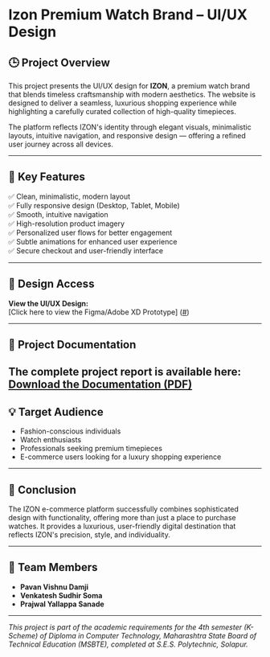# Izon Premium Watch Brand – UI/UX Design

## 🕒 Project Overview

This project presents the UI/UX design for **IZON**, a premium watch brand that blends timeless craftsmanship with modern aesthetics. The website is designed to deliver a seamless, luxurious shopping experience while highlighting a carefully curated collection of high-quality timepieces.

The platform reflects IZON's identity through elegant visuals, minimalistic layouts, intuitive navigation, and responsive design — offering a refined user journey across all devices.

---

## 🎯 Key Features

✅ Clean, minimalistic, modern layout  
✅ Fully responsive design (Desktop, Tablet, Mobile)  
✅ Smooth, intuitive navigation  
✅ High-resolution product imagery  
✅ Personalized user flows for better engagement  
✅ Subtle animations for enhanced user experience  
✅ Secure checkout and user-friendly interface  

---

## 🔗 Design Access

**View the UI/UX Design:**  
[Click here to view the Figma/Adobe XD Prototype] ([#](https://www.figma.com/proto/hBqbnuNdTCgjFSiC6O1HbO/Microproject-watches?node-id=6-6&starting-point-node-id=6%3A6&scaling=scale-down-width&content-scaling=fixed)) 

---

## 📄 Project Documentation

The complete project report is available here:  
[Download the Documentation (PDF)](https://github.com/PavanDamji4/IZON-Watch-Website-UIUX/raw/main/UI_UX%20Microproject.pdf)
---

## 💡 Target Audience

- Fashion-conscious individuals  
- Watch enthusiasts  
- Professionals seeking premium timepieces  
- E-commerce users looking for a luxury shopping experience  

---

## 📢 Conclusion

The IZON e-commerce platform successfully combines sophisticated design with functionality, offering more than just a place to purchase watches. It provides a luxurious, user-friendly digital destination that reflects IZON's precision, style, and individuality.

---

## 👥 Team Members

- **Pavan Vishnu Damji** 
- **Venkatesh Sudhir Soma**  
- **Prajwal Yallappa Sanade** 
---

*This project is part of the academic requirements for the 4th semester (K-Scheme) of Diploma in Computer Technology, Maharashtra State Board of Technical Education (MSBTE), completed at S.E.S. Polytechnic, Solapur.*

